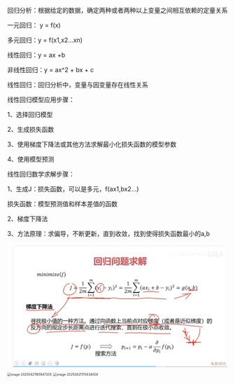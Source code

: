 回归分析：根据给定的数据，确定两种或者两种以上变量之间相互依赖的定量关系



一元回归： y = f(x)

多元回归：y = f(x1,x2...xn)

线性回归：y = ax +b

非线性回归：y = ax^2 + bx + c



线性回归：回归分析中，变量与因变量存在线性关系



线性回归模型应用步骤：

1、选择回归模型

2、生成损失函数

3、使用梯度下降法或其他方法求解最小化损失函数的模型参数

4、使用模型预测



线性回归数学求解步骤：

1、生成J：损失函数，可以是多元，f(ax1,bx2...)

损失函数：模型预测值和样本差值的函数

2、梯度下降法

3、方法原理：求偏导，不断更新，直到收敛，找到使得损失函数最小的a,b



<img src="https://raw.githubusercontent.com/Nobi-Nobita5/study-notes/master/img/image-20250421164828886.png" alt="image-20250421164828886" style="zoom:50%;" />

<img src="/Users/xhx/Library/Application Support/typora-user-images/image-20250421165947205.png" alt="image-20250421165947205" style="zoom:50%;" />

<img src="/Users/xhx/Library/Application Support/typora-user-images/image-20250421170434004.png" alt="image-20250421170434004" style="zoom:50%;" />

